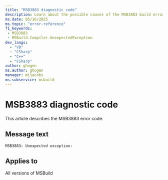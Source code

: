 ```yaml
---
title: "MSB3883 diagnostic code"
description: Learn about the possible causes of the MSB3883 build error, and get troubleshooting tips.
ms.date: 05/16/2025
ms.topic: "error-reference"
f1_keywords:
 - MSB3883
 - MSBuild.Compiler.UnexpectedException
dev_langs:
  - "VB"
  - "CSharp"
  - "C++"
  - "FSharp"
author: ghogen
ms.author: ghogen
manager: mijacobs
ms.subservice: msbuild
---
```


# MSB3883 diagnostic code

<!-- :::ErrorDefinitionDescription::: -->
<!-- :::editable-content name="introDescription"::: -->
This article describes the MSB3883 error code.
<!-- :::editable-content-end::: -->

## Message text

<!-- :::editable-content name="messageText"::: -->
`MSB3883: Unexpected exception:`
<!-- :::editable-content-end::: -->
<!-- MSB3883: Unexpected exception: -->

<!-- :::editable-content name="postOutputDescription"::: -->
<!--
{StrBegin="MSB3883: "}
-->
<!-- :::editable-content-end::: -->
<!-- :::ErrorDefinitionDescription-end::: -->

## Applies to

All versions of MSBuild
